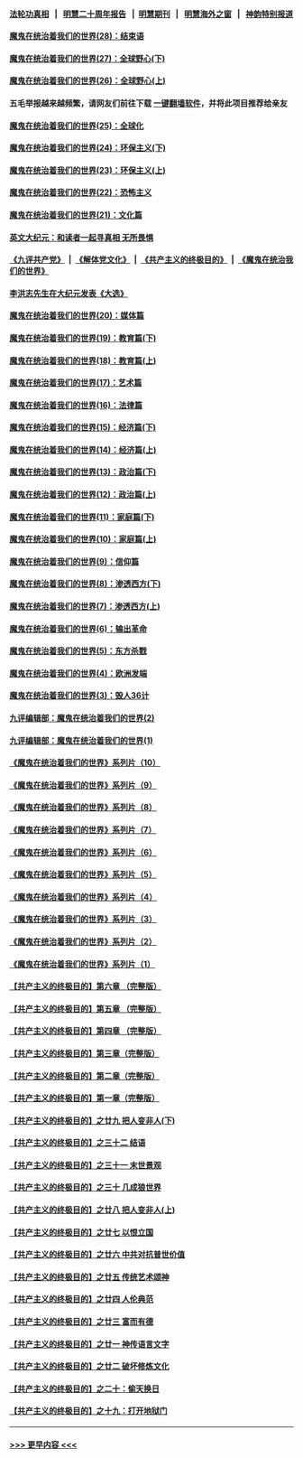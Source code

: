 #### [法轮功真相](https://github.com/gfw-breaker/truth/blob/master/README.md?t=0) &nbsp;&nbsp;|&nbsp;&nbsp; [明慧二十周年报告](https://github.com/gfw-breaker/mh-reports/blob/master/README.md?t=0) &nbsp;&nbsp;|&nbsp;&nbsp;[明慧期刊](https://github.com/gfw-breaker/mh-qikan) &nbsp;&nbsp;|&nbsp;&nbsp; [明慧海外之窗](https://github.com/gfw-breaker/mh-news/blob/master/README.md?t=0) &nbsp;&nbsp;|&nbsp;&nbsp; [神韵特别报道](https://github.com/gfw-breaker/mh-news/blob/master/shenyun.md?t=0)
#### [魔鬼在统治着我们的世界(28)：结束语](../pages/nsc422/n10936246.md?t=06190202) 
#### [魔鬼在统治着我们的世界(27)：全球野心(下)](../pages/nsc422/n10928319.md?t=06190202) 
#### [魔鬼在统治着我们的世界(26)：全球野心(上)](../pages/nsc422/n10900318.md?t=06190202) 
#### 五毛举报越来越频繁，请网友们前往下载 [一键翻墙软件](https://github.com/gfw-breaker/ssr-accounts)，并将此项目推荐给亲友
#### [魔鬼在统治着我们的世界(25)：全球化](../pages/nsc422/n10788205.md?t=06190202) 
#### [魔鬼在统治着我们的世界(24)：环保主义(下)](../pages/nsc422/n10695307.md?t=06190202) 
#### [魔鬼在统治着我们的世界(23)：环保主义(上)](../pages/nsc422/n10688613.md?t=06190202) 
#### [魔鬼在统治着我们的世界(22)：恐怖主义](../pages/nsc422/n10614727.md?t=06190202) 
#### [魔鬼在统治着我们的世界(21)：文化篇](../pages/nsc422/n10597706.md?t=06190202) 
#### [英文大纪元：和读者一起寻真相 无所畏惧](../pages/nsc422/n12542027.md?t=06190202) 
#### [《九评共产党》](https://github.com/begood0513/9ping.md/blob/master/README.md) &nbsp;|&nbsp; [《解体党文化》](../../../../jtdwh.md/blob/master/README.md)  &nbsp;|&nbsp; [《共产主义的终极目的》](../../../../gczydzjmd.md/blob/master/README.md) &nbsp;|&nbsp; [《魔鬼在统治我们的世界》](../../../../mgztzwmdsj.md/blob/master/README.md) 
#### [李洪志先生在大纪元发表《大选》](../pages/nsc422/n12534746.md?t=06190202) 
#### [魔鬼在统治着我们的世界(20)：媒体篇](../pages/nsc422/n10586579.md?t=06190202) 
#### [魔鬼在统治着我们的世界(19)：教育篇(下)](../pages/nsc422/n10564808.md?t=06190202) 
#### [魔鬼在统治着我们的世界(18)：教育篇(上)](../pages/nsc422/n10526970.md?t=06190202) 
#### [魔鬼在统治着我们的世界(17)：艺术篇](../pages/nsc422/n10499093.md?t=06190202) 
#### [魔鬼在统治着我们的世界(16)：法律篇](../pages/nsc422/n10485969.md?t=06190202) 
#### [魔鬼在统治着我们的世界(15)：经济篇(下)](../pages/nsc422/n10469975.md?t=06190202) 
#### [魔鬼在统治着我们的世界(14)：经济篇(上)](../pages/nsc422/n10457370.md?t=06190202) 
#### [魔鬼在统治着我们的世界(13)：政治篇(下)](../pages/nsc422/n10448270.md?t=06190202) 
#### [魔鬼在统治着我们的世界(12)：政治篇(上)](../pages/nsc422/n10444576.md?t=06190202) 
#### [魔鬼在统治着我们的世界(11)：家庭篇(下)](../pages/nsc422/n10440961.md?t=06190202) 
#### [魔鬼在统治着我们的世界(10)：家庭篇(上)](../pages/nsc422/n10435448.md?t=06190202) 
#### [魔鬼在统治着我们的世界(9)：信仰篇](../pages/nsc422/n10432159.md?t=06190202) 
#### [魔鬼在统治着我们的世界(8)：渗透西方(下)](../pages/nsc422/n10429603.md?t=06190202) 
#### [魔鬼在统治着我们的世界(7)：渗透西方(上)](../pages/nsc422/n10426013.md?t=06190202) 
#### [魔鬼在统治着我们的世界(6)：输出革命](../pages/nsc422/n10421536.md?t=06190202) 
#### [魔鬼在统治着我们的世界(5)：东方杀戮](../pages/nsc422/n10417707.md?t=06190202) 
#### [魔鬼在统治着我们的世界(4)：欧洲发端](../pages/nsc422/n10414890.md?t=06190202) 
#### [魔鬼在统治着我们的世界(3)：毁人36计](../pages/nsc422/n10411583.md?t=06190202) 
#### [九评编辑部：魔鬼在统治着我们的世界(2)](../pages/nsc422/n10410036.md?t=06190202) 
#### [九评编辑部：魔鬼在统治着我们的世界(1)](../pages/nsc422/n10406825.md?t=06190202) 
#### [《魔鬼在统治着我们的世界》系列片（10）](../pages/nsc422/n12292670.md?t=06190202) 
#### [《魔鬼在统治着我们的世界》系列片（9）](../pages/nsc422/n12290859.md?t=06190202) 
#### [《魔鬼在统治着我们的世界》系列片（8）](../pages/nsc422/n12287445.md?t=06190202) 
#### [《魔鬼在统治着我们的世界》系列片（7）](../pages/nsc422/n12283425.md?t=06190202) 
#### [《魔鬼在统治着我们的世界》系列片（6）](../pages/nsc422/n12282314.md?t=06190202) 
#### [《魔鬼在统治着我们的世界》系列片（5）](../pages/nsc422/n12281419.md?t=06190202) 
#### [《魔鬼在统治着我们的世界》系列片（4）](../pages/nsc422/n12274024.md?t=06190202) 
#### [《魔鬼在统治着我们的世界》系列片（3）](../pages/nsc422/n12271322.md?t=06190202) 
#### [《魔鬼在统治着我们的世界》系列片（2）](../pages/nsc422/n12269049.md?t=06190202) 
#### [《魔鬼在统治着我们的世界》系列片（1）](../pages/nsc422/n12267575.md?t=06190202) 
#### [【共产主义的终极目的】第六章 （完整版）](../pages/nsc422/n11428913.md?t=06190202) 
#### [【共产主义的终极目的】第五章 （完整版）](../pages/nsc422/n11428912.md?t=06190202) 
#### [【共产主义的终极目的】第四章 （完整版）](../pages/nsc422/n11428907.md?t=06190202) 
#### [【共产主义的终极目的】第三章（完整版）](../pages/nsc422/n11428848.md?t=06190202) 
#### [【共产主义的终极目的】第二章（完整版）](../pages/nsc422/n11428831.md?t=06190202) 
#### [【共产主义的终极目的】第一章（完整版）](../pages/nsc422/n11417651.md?t=06190202) 
#### [【共产主义的终极目的】之廿九 把人变非人(下)](../pages/nsc422/n11344140.md?t=06190202) 
#### [【共产主义的终极目的】之三十二 结语](../pages/nsc422/n11360535.md?t=06190202) 
#### [【共产主义的终极目的】之三十一 末世景观](../pages/nsc422/n11351129.md?t=06190202) 
#### [【共产主义的终极目的】之三十 几成狼世界](../pages/nsc422/n11348280.md?t=06190202) 
#### [【共产主义的终极目的】之廿八 把人变非人(上)](../pages/nsc422/n11340492.md?t=06190202) 
#### [【共产主义的终极目的】之廿七 以恨立国](../pages/nsc422/n11336944.md?t=06190202) 
#### [【共产主义的终极目的】之廿六 中共对抗普世价值](../pages/nsc422/n11324785.md?t=06190202) 
#### [【共产主义的终极目的】之廿五 传统艺术颂神](../pages/nsc422/n11296396.md?t=06190202) 
#### [【共产主义的终极目的】之廿四 人伦典范](../pages/nsc422/n11296397.md?t=06190202) 
#### [【共产主义的终极目的】之廿三 富而有德](../pages/nsc422/n11283598.md?t=06190202) 
#### [【共产主义的终极目的】之廿一 神传语言文字](../pages/nsc422/n11263265.md?t=06190202) 
#### [【共产主义的终极目的】之廿二 破坏修炼文化](../pages/nsc422/n11245728.md?t=06190202) 
#### [【共产主义的终极目的】之二十：偷天换日](../pages/nsc422/n11238846.md?t=06190202) 
#### [【共产主义的终极目的】之十九：打开地狱门](../pages/nsc422/n11206376.md?t=06190202) 

----
#### [ >>> 更早内容 <<< ](../indexes/nsc422-earlier.md)
